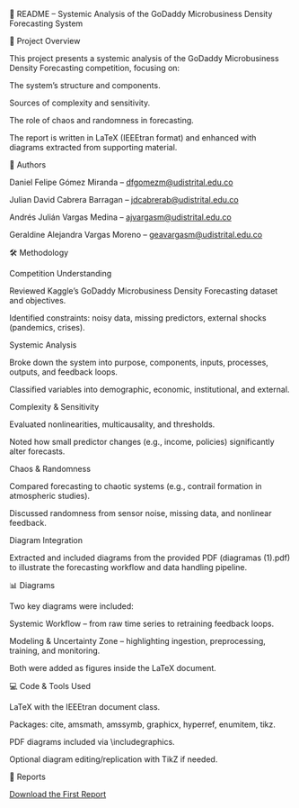 📄 README – Systemic Analysis of the GoDaddy Microbusiness Density Forecasting System

📌 Project Overview

This project presents a systemic analysis of the GoDaddy Microbusiness Density Forecasting competition, focusing on:

The system’s structure and components.

Sources of complexity and sensitivity.

The role of chaos and randomness in forecasting.

The report is written in LaTeX (IEEEtran format) and enhanced with diagrams extracted from supporting material.

👥 Authors

Daniel Felipe Gómez Miranda – dfgomezm@udistrital.edu.co

Julian David Cabrera Barragan – jdcabrerab@udistrital.edu.co

Andrés Julián Vargas Medina – ajvargasm@udistrital.edu.co

Geraldine Alejandra Vargas Moreno – geavargasm@udistrital.edu.co

🛠 Methodology

Competition Understanding

Reviewed Kaggle’s GoDaddy Microbusiness Density Forecasting dataset and objectives.

Identified constraints: noisy data, missing predictors, external shocks (pandemics, crises).

Systemic Analysis

Broke down the system into purpose, components, inputs, processes, outputs, and feedback loops.

Classified variables into demographic, economic, institutional, and external.

Complexity & Sensitivity

Evaluated nonlinearities, multicausality, and thresholds.

Noted how small predictor changes (e.g., income, policies) significantly alter forecasts.

Chaos & Randomness

Compared forecasting to chaotic systems (e.g., contrail formation in atmospheric studies).

Discussed randomness from sensor noise, missing data, and nonlinear feedback.

Diagram Integration

Extracted and included diagrams from the provided PDF (diagramas (1).pdf) to illustrate the forecasting workflow and data handling pipeline.

📊 Diagrams

Two key diagrams were included:

Systemic Workflow – from raw time series to retraining feedback loops.

Modeling & Uncertainty Zone – highlighting ingestion, preprocessing, training, and monitoring.

Both were added as figures inside the LaTeX document.

💻 Code & Tools Used

LaTeX with the IEEEtran document class.

Packages: cite, amsmath, amssymb, graphicx, hyperref, enumitem, tikz.

PDF diagrams included via \includegraphics.

Optional diagram editing/replication with TikZ if needed.

📑 Reports

[Download the First Report](./Workshop-1.pdf)
